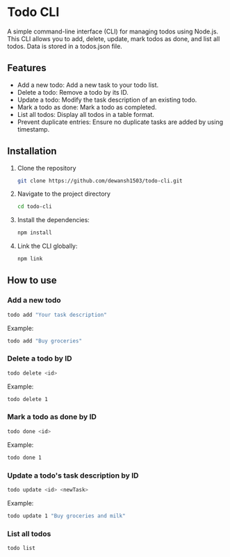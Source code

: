 # Todo CLI

A simple command-line interface (CLI) for managing todos using Node.js. This CLI allows you to add, delete, update, mark todos as done, and list all todos. Data is stored in a todos.json file.

## Features

-  Add a new todo: Add a new task to your todo list.
-  Delete a todo: Remove a todo by its ID.
-  Update a todo: Modify the task description of an existing todo.
-  Mark a todo as done: Mark a todo as completed.
-  List all todos: Display all todos in a table format.
-  Prevent duplicate entries: Ensure no duplicate tasks are added by using timestamp.

## Installation

1. Clone the repository

   ```bash
   git clone https://github.com/dewansh1503/todo-cli.git
   ```

2. Navigate to the project directory

   ```bash
   cd todo-cli
   ```

3. Install the dependencies:

   ```bash
   npm install
   ```

4. Link the CLI globally:

   ```bash
   npm link
   ```

## How to use

### Add a new todo

```bash
todo add "Your task description"
```

Example:

```bash
todo add "Buy groceries"
```

### Delete a todo by ID

```bash
todo delete <id>
```

Example:

```bash
todo delete 1
```

### Mark a todo as done by ID

```bash
todo done <id>
```

Example:

```bash
todo done 1
```

### Update a todo's task description by ID

```bash
todo update <id> <newTask>
```

Example:

```bash
todo update 1 "Buy groceries and milk"
```

### List all todos

```bash
todo list
```
